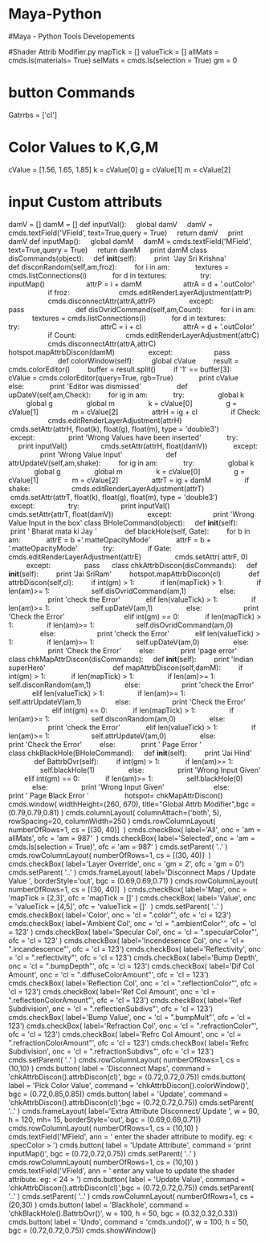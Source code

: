 # Maya-Python
#Maya - Python Tools Developements

#Shader Attrib Modifier.py
mapTick = []
valueTick = []
allMats = cmds.ls(materials= True)
selMats = cmds.ls(selection = True)
gm = 0
# button Commands
Gatrrbs = ['cl']
# Color Values to K,G,M
cValue = [1.56, 1.65, 1.85]
k = cValue[0]
g = cValue[1]
m = cValue[2]
# input Custom attributs
damV = []
damM = []
def inputVal():
    global damV
    damV = cmds.textField('VField', text=True,query = True)
    return damV
    print damV
def inputMap():
    global damM
    damM = cmds.textField('MField', text=True,query = True)
    return damM
    print damM
class disCommands(object):
    def __init__(self):
        print  'Jay Sri Krishna'
        
    def disconRandom(self,am,froz):
        for i in am:
            textures = cmds.listConnections(i)
            for d in textures:
                try:
                    inputMap()
                    attrP = i + damM
                    attrA = d + '.outColor'
                    if froz:
                        cmds.editRenderLayerAdjustment(attrP)
                    cmds.disconnectAttr(attrA,attrP)
                except:
                    pass
                    
    def disOvridCommand(self,am,Count):
        for i in am:
            textures = cmds.listConnections(i)
            for d in textures:
                try:                    
                    attrC = i + cl
                    attrA = d + '.outColor'
                    if Count:
                        cmds.editRenderLayerAdjustment(attrC)
                    cmds.disconnectAttr(attrA,attrC)
                    hotspot.mapAttrbDiscon(damM)
                except:
                    pass
                    
    def colorWindow(self):
        global cValue
        result = cmds.colorEditor()
        buffer = result.split()
        if '1' == buffer[3]:
            cValue = cmds.colorEditor(query=True, rgb=True)
            print cValue
        else:
            print 'Editor was dismissed'
            
    def upDateV(self,am,Check):
        for ig in am:
            try:
                global k
                global g
                global m
                k = cValue[0]
                g = cValue[1]
                m = cValue[2]
                attrH = ig + cl
                if Check:
                    cmds.editRenderLayerAdjustment(attrH)
                cmds.setAttr(attrH, float(k), float(g), float(m), type = 'double3')
            except:
                print 'Wrong Values have been inserted'
            try:
                print inputVal()
                cmds.setAttr(attrH, float(damV))
            except:
                print 'Wrong Value Input'
                
    def attrUpdateV(self,am,shake):
        for ig in am:
            try:
                global k
                global g
                global m
                k = cValue[0]
                g = cValue[1]
                m = cValue[2]
                attrT = ig + damM
                if shake:
                    cmds.editRenderLayerAdjustment(attrT)
                cmds.setAttr(attrT, float(k), float(g), float(m), type = 'double3')
            except:
                try:
                    print inputVal()
                    cmds.setAttr(attrT, float(damV))
                except:
                    print 'Wrong Value Input in the box'
class BHoleCommand(object):
    def __init__(self):
        print ' Bharat mata ki Jay '
        
    def blackHole(self, Gate):
        for b in am:
            attrE = b +'.matteOpacityMode'
            attrF = b + '.matteOpacityMode'
            try:
                if Gate:
                    cmds.editRenderLayerAdjustment(attrE)
                cmds.setAttr( attrF, 0)
            except:
                pass
    
class chkAttrbDiscon(disCommands):
    def __init__(self):
        print 'Jai SriRam'
        hotspot.mapAttrbDiscon(cl)
        
    def attrbDiscon(self,cl):
        if int(gm) > 1:
            if len(mapTick) > 1:
                if len(am)>= 1:
                    self.disOvridCommand(am,1)
                else:
                    print 'check the Error'
            elif len(valueTick) > 1:
                if len(am)>= 1:
                    self.upDateV(am,1)
                else:
                    print 'Check the Error'
                    
        elif int(gm) == 0:
            if len(mapTick) > 1:
                if len(am)>= 1:
                    self.disOvridCommand(am,0)
                else:
                    print 'check the Error'
            elif len(valueTick) > 1:
                if len(am)>= 1:
                    self.upDateV(am,0)
                else:
                    print 'Check the Error'
        else:
            print 'page error'   
class chkMapAttrDiscon(disCommands):
    def __init__(self):
        print 'Indian superHero'
                            
    def mapAttrbDiscon(self,damM):
        if int(gm) > 1:
            if len(mapTick) > 1:
                if len(am)>= 1:
                    self.disconRandom(am,1)
                else:
                    print 'check the Error'
            elif len(valueTick) > 1:
                if len(am)>= 1:
                    self.attrUpdateV(am,1)
                else:
                    print 'Check the Error'
                    
        elif int(gm) == 0:
            if len(mapTick) > 1:
                if len(am)>= 1:
                    self.disconRandom(am,0)
                else:
                    print 'check the Error'
            elif len(valueTick) > 1:
                if len(am)>= 1:
                    self.attrUpdateV(am,0)
                else:
                    print 'Check the Error'
        else:
            print ' Page Error '
                    
class chkBlackHole(BHoleCommand):
    def __init__(self):
        print 'Jai Hind'
        
    def BattrbOvr(self):
        if int(gm) > 1:
            if len(am)>= 1:
                self.blackHole(1)    
            else:
                print 'Wrong Input Given'
        elif int(gm) == 0:
            if len(am)>= 1:
                self.blackHole(0)    
            else:
                print 'Wrong Input Given'
               
        else:
            print ' Page Black Error '
                
hotspot= chkMapAttrDiscon()
            
cmds.window( widthHeight=(260, 670), title="Global Attrb Modifier",bgc = (0.79,0.79,0.81) )
cmds.columnLayout( columnAttach=('both', 5), rowSpacing=20, columnWidth=250 )
cmds.rowColumnLayout( numberOfRows=1, cs = [(30, 40)]  )
cmds.checkBox( label='All', onc = 'am = allMats', ofc = 'am = 987'  )
cmds.checkBox( label='Selected', onc = 'am = cmds.ls(selection = True)', ofc = 'am = 987' )
cmds.setParent( '..' )
cmds.rowColumnLayout( numberOfRows=1, cs = [(30, 40)]  )
cmds.checkBox( label='Layer Override', onc = 'gm = 2', ofc = 'gm = 0')
cmds.setParent( '..' )
cmds.frameLayout( label='Disconnect Maps / Update Value ', borderStyle='out', bgc = (0.69,0.69,0.71) )
cmds.rowColumnLayout( numberOfRows=1, cs = [(30, 40)]  )
cmds.checkBox( label='Map', onc = 'mapTick = [2,3]', ofc = 'mapTick = []' )
cmds.checkBox( label='Value', onc = 'valueTick = [4,5]', ofc = 'valueTick = []'  )
cmds.setParent( '..' )
cmds.checkBox( label='Color', onc = 'cl = ".color"', ofc = 'cl = 123')
cmds.checkBox( label='Ambient Col', onc = 'cl = ".ambientColor"', ofc = 'cl = 123' )
cmds.checkBox( label='Specular Col', onc = 'cl = ".specularColor"', ofc = 'cl = 123' )
cmds.checkBox( label='Incendesence Col', onc = 'cl = ".incandescence"', ofc = 'cl = 123')
cmds.checkBox( label='Reflectivity', onc = 'cl = ".reflectivity"', ofc = 'cl = 123')
cmds.checkBox( label='Bump Depth', onc = 'cl = ".bumpDepth"', ofc = 'cl = 123')
cmds.checkBox( label='Dif Col Amount', onc = 'cl = ".diffuseColorAmount"', ofc = 'cl = 123')
cmds.checkBox( label='Reflection Col', onc = 'cl = ".reflectionColor"', ofc = 'cl = 123')
cmds.checkBox( label='Ref Col Amount', onc = 'cl = ".reflectionColorAmount"', ofc = 'cl = 123')
cmds.checkBox( label='Ref Subdivision', onc = 'cl = ".reflectionSubdivs"', ofc = 'cl = 123')
cmds.checkBox( label='Bump Value', onc = 'cl = ".bumpMult"', ofc = 'cl = 123')
cmds.checkBox( label='Refraction Col', onc = 'cl = ".refractionColor"', ofc = 'cl = 123')
cmds.checkBox( label='Refrc Col Amount', onc = 'cl = ".refractionColorAmount"', ofc = 'cl = 123')
cmds.checkBox( label='Refrc Subdivision', onc = 'cl = ".refractionSubdivs"', ofc = 'cl = 123')
cmds.setParent( '..' )
cmds.rowColumnLayout( numberOfRows=1, cs = (10,10) )
cmds.button( label = 'Disconnect Maps', command = 'chkAttrbDiscon().attrbDiscon(cl)', bgc = (0.72,0.72,0.75))
cmds.button( label = 'Pick Color Value', command = 'chkAttrbDiscon().colorWindow()', bgc = (0.72,0.85,0.85))
cmds.button( label = 'Update', command =  'chkAttrbDiscon().attrbDiscon(cl)',bgc = (0.72,0.72,0.75))
cmds.setParent( '..' )
cmds.frameLayout( label='Extra Attribute Disconnect/ Update ', w = 90, h = 120, mh= 15, borderStyle='out', bgc = (0.69,0.69,0.71))
cmds.rowColumnLayout( numberOfRows=1, cs = (10,10) )
cmds.textField('MField', ann = ' enter the shader attribute to modify. eg: < .specColor > ')
cmds.button( label = 'Update Attribute', command = 'print inputMap()', bgc = (0.72,0.72,0.75))
cmds.setParent( '..' )
cmds.rowColumnLayout( numberOfRows=1, cs = (10,10) )
cmds.textField('VField', ann = ' enter any value to update the shader attribute. eg: < 24 > ')
cmds.button( label = 'Update Value', command = 'chkAttrbDiscon().attrbDiscon(cl)',bgc = (0.72,0.72,0.75))
cmds.setParent( '..' )
cmds.setParent( '..' )
cmds.rowColumnLayout( numberOfRows=1, cs = (20,30) )
cmds.button( label = 'Blackhole', command = 'chkBlackHole().BattrbOvr()', w = 100, h = 50, bgc = (0.32,0.32,0.33))
cmds.button( label = 'Undo', command = 'cmds.undo()', w = 100, h = 50,  bgc = (0.72,0.72,0.75))
cmds.showWindow()

